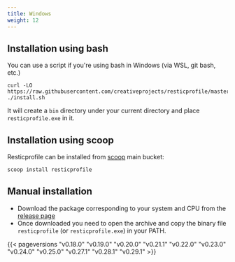 ```yaml
---
title: Windows
weight: 12
---
```




## Installation using bash

You can use a script if you're using bash in Windows (via WSL, git bash, etc.)

```shell
curl -LO https://raw.githubusercontent.com/creativeprojects/resticprofile/master/install.sh
./install.sh
```
It will create a `bin` directory under your current directory and place `resticprofile.exe` in it.

## Installation using scoop

Resticprofile can be installed from [scoop](https://scoop.sh) main bucket:

```powershell
scoop install resticprofile
```

## Manual installation

- Download the package corresponding to your system and CPU from the [release page](https://github.com/creativeprojects/resticprofile/releases)
- Once downloaded you need to open the archive and copy the binary file `resticprofile` (or `resticprofile.exe`) in your PATH.

{{< pageversions "v0.18.0" "v0.19.0" "v0.20.0" "v0.21.1" "v0.22.0" "v0.23.0" "v0.24.0" "v0.25.0" "v0.27.1" "v0.28.1" "v0.29.1" >}}
